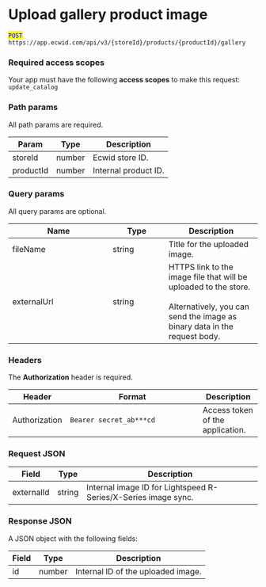 # Upload gallery product image

<mark style="color:blue;">`POST`</mark> `https://app.ecwid.com/api/v3/{storeId}/products/{productId}/gallery`&#x20;

### Required access scopes

Your app must have the following **access scopes** to make this request: `update_catalog`

### Path params

All path params are required.

| Param     | Type   | Description          |
| --------- | ------ | -------------------- |
| storeId   | number | Ecwid store ID.      |
| productId | number | Internal product ID. |

### Query params

All query params are optional.

<table data-full-width="false"><thead><tr><th width="187">Name</th><th width="97">Type</th><th>Description</th></tr></thead><tbody><tr><td>fileName</td><td>string</td><td>Title for the uploaded image.</td></tr><tr><td>externalUrl</td><td>string</td><td>HTTPS link to the image file that will be uploaded to the store.<br><br>Alternatively, you can send the image as binary data in the request body.</td></tr></tbody></table>

### Headers

The **Authorization** header is required.

<table><thead><tr><th>Header</th><th width="252">Format</th><th>Description</th></tr></thead><tbody><tr><td>Authorization</td><td><code>Bearer secret_ab***cd</code></td><td>Access token of the application.</td></tr></tbody></table>

### Request JSON

| Field      | Type   | Description                                                    |
| ---------- | ------ | -------------------------------------------------------------- |
| externalId | string | Internal image ID for Lightspeed R-Series/X-Series image sync. |

### Response JSON

A JSON object with the following fields:

| Field | Type   | Description                        |
| ----- | ------ | ---------------------------------- |
| id    | number | Internal ID of the uploaded image. |
